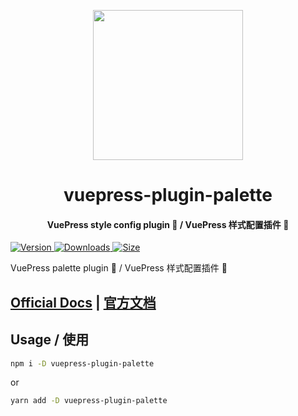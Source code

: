 <!-- markdownlint-disable -->
<p align="center">
  <img width="240" src="https://vuepress-theme-hope.github.io/logo.svg" style="text-align: center;"/>
</p>
<h1 align="center">vuepress-plugin-palette</h1>
<h4 align="center">VuePress style config plugin 📡 / VuePress 样式配置插件 📡</h4>

[![Version](https://img.shields.io/npm/v/vuepress-plugin-palette.svg?style=flat-square&logo=npm) ![Downloads](https://img.shields.io/npm/dm/vuepress-plugin-palette.svg?style=flat-square&logo=npm) ![Size](https://img.shields.io/bundlephobia/min/vuepress-plugin-palette?style=flat-square&logo=npm)](https://www.npmjs.com/package/vuepress-plugin-palette)

<!-- markdownlint-restore -->

VuePress palette plugin 📡 / VuePress 样式配置插件 📡

## [Official Docs](https://vuepress-theme-hope.github.io/palette/) | [官方文档](https://vuepress-theme-hope.github.io/palette/zh/)

## Usage / 使用

```bash
npm i -D vuepress-plugin-palette
```

or

```bash
yarn add -D vuepress-plugin-palette
```

